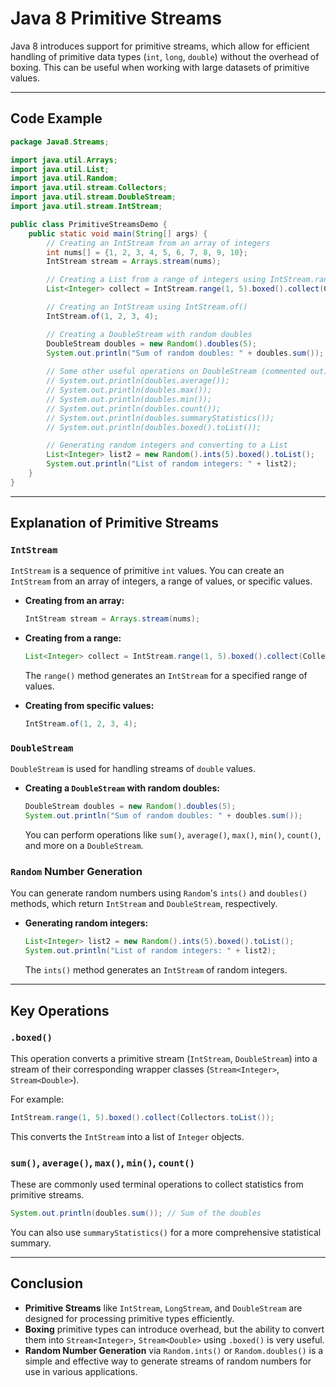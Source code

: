 # Java 8 Primitive Streams

Java 8 introduces support for primitive streams, which allow for efficient handling of primitive data types (`int`, `long`, `double`) without the overhead of boxing. This can be useful when working with large datasets of primitive values.

---

## Code Example

```java
package Java8.Streams;

import java.util.Arrays;
import java.util.List;
import java.util.Random;
import java.util.stream.Collectors;
import java.util.stream.DoubleStream;
import java.util.stream.IntStream;

public class PrimitiveStreamsDemo {
    public static void main(String[] args) {
        // Creating an IntStream from an array of integers
        int nums[] = {1, 2, 3, 4, 5, 6, 7, 8, 9, 10};
        IntStream stream = Arrays.stream(nums);

        // Creating a List from a range of integers using IntStream.range()
        List<Integer> collect = IntStream.range(1, 5).boxed().collect(Collectors.toList());

        // Creating an IntStream using IntStream.of()
        IntStream.of(1, 2, 3, 4);

        // Creating a DoubleStream with random doubles
        DoubleStream doubles = new Random().doubles(5);
        System.out.println("Sum of random doubles: " + doubles.sum());
        
        // Some other useful operations on DoubleStream (commented out)
        // System.out.println(doubles.average());
        // System.out.println(doubles.max());
        // System.out.println(doubles.min());
        // System.out.println(doubles.count());
        // System.out.println(doubles.summaryStatistics());
        // System.out.println(doubles.boxed().toList());

        // Generating random integers and converting to a List
        List<Integer> list2 = new Random().ints(5).boxed().toList();
        System.out.println("List of random integers: " + list2);
    }
}
```

---

## Explanation of Primitive Streams

### `IntStream`
`IntStream` is a sequence of primitive `int` values. You can create an `IntStream` from an array of integers, a range of values, or specific values.

- **Creating from an array:**
  ```java
  IntStream stream = Arrays.stream(nums);
  ```

- **Creating from a range:**
  ```java
  List<Integer> collect = IntStream.range(1, 5).boxed().collect(Collectors.toList());
  ```

  The `range()` method generates an `IntStream` for a specified range of values.

- **Creating from specific values:**
  ```java
  IntStream.of(1, 2, 3, 4);
  ```

### `DoubleStream`
`DoubleStream` is used for handling streams of `double` values.

- **Creating a `DoubleStream` with random doubles:**
  ```java
  DoubleStream doubles = new Random().doubles(5);
  System.out.println("Sum of random doubles: " + doubles.sum());
  ```

  You can perform operations like `sum()`, `average()`, `max()`, `min()`, `count()`, and more on a `DoubleStream`.

### `Random` Number Generation
You can generate random numbers using `Random`'s `ints()` and `doubles()` methods, which return `IntStream` and `DoubleStream`, respectively.

- **Generating random integers:**
  ```java
  List<Integer> list2 = new Random().ints(5).boxed().toList();
  System.out.println("List of random integers: " + list2);
  ```

  The `ints()` method generates an `IntStream` of random integers.

---

## Key Operations

### `.boxed()`
This operation converts a primitive stream (`IntStream`, `DoubleStream`) into a stream of their corresponding wrapper classes (`Stream<Integer>`, `Stream<Double>`).

For example:
```java
IntStream.range(1, 5).boxed().collect(Collectors.toList());
```

This converts the `IntStream` into a list of `Integer` objects.

### `sum()`, `average()`, `max()`, `min()`, `count()`
These are commonly used terminal operations to collect statistics from primitive streams.

```java
System.out.println(doubles.sum()); // Sum of the doubles
```

You can also use `summaryStatistics()` for a more comprehensive statistical summary.

---

## Conclusion

- **Primitive Streams** like `IntStream`, `LongStream`, and `DoubleStream` are designed for processing primitive types efficiently.
- **Boxing** primitive types can introduce overhead, but the ability to convert them into `Stream<Integer>`, `Stream<Double>` using `.boxed()` is very useful.
- **Random Number Generation** via `Random.ints()` or `Random.doubles()` is a simple and effective way to generate streams of random numbers for use in various applications.


